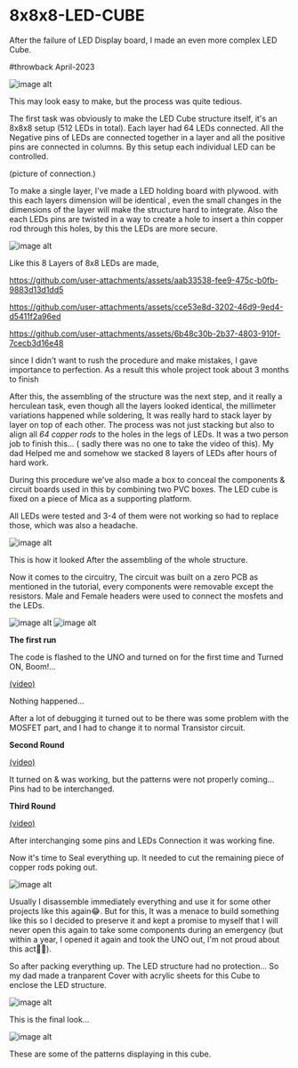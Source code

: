 # 8x8x8-LED-CUBE
 After the failure of LED Display board, I made an even more complex LED Cube.

#throwback
April-2023

![image alt](https://github.com/Anandhu-Sudha/8x8x8-LED-CUBE/blob/04f7b4797f768a1bcd3fb71a5b9799adf722df24/pictures/IMG20230527215619%20copy.jpg)


This may look easy to make, but the process was quite tedious.

The first task was obviously to make the LED Cube structure itself, it's an 8x8x8 setup (512 LEDs in total). Each layer had 64 LEDs connected. 
All the Negative pins of LEDs are connected together in a layer and all the positive pins are connected in columns. By this setup each individual LED can be controlled.

(picture of connection.)

To make a single layer, I've made a LED holding board with plywood. with this each layers dimension will be identical , even the small changes in the dimensions of the layer will make the structure hard to integrate.
Also the each LEDs pins are twisted in a way to create a hole to insert a thin copper rod through this holes, by this the LEDs are more secure.

![image alt](https://github.com/Anandhu-Sudha/8x8x8-LED-CUBE/blob/b325d1225c014b2410e9a7c2a18c4c50596320fe/pictures/IMG20230406201638.jpg)

Like this 8 Layers of 8x8 LEDs are made, 

https://github.com/user-attachments/assets/aab33538-fee9-475c-b0fb-9883d13d1dd5

https://github.com/user-attachments/assets/cce53e8d-3202-46d9-9ed4-d5411f2a96ed

https://github.com/user-attachments/assets/6b48c30b-2b37-4803-910f-7cecb3d16e48

since I didn't want to rush the procedure and make mistakes, I gave importance to perfection. As a result this whole project took about 3 months to finish

After this, the assembling of the structure was the next step, and it really a herculean task, even though all the layers looked identical, the millimeter variations happened while soldering, 
It was really hard to stack layer by layer on top of each other. The process was not just stacking but also to align all *64 copper rods* to the holes in the legs of LEDs. It was a two person job to finish this... ( sadly there was no one to take the video of this). My dad Helped me and somehow we stacked 8 layers of LEDs after hours of hard work.

During this procedure we've also made a box to conceal the components & circuit boards used in this by combining two PVC boxes. The LED cube is fixed on a piece of Mica as a supporting platform.

All LEDs were tested and 3-4 of them were not working so had to replace those, which was also a headache.

![image alt](https://github.com/Anandhu-Sudha/8x8x8-LED-CUBE/blob/b325d1225c014b2410e9a7c2a18c4c50596320fe/pictures/Screenshot%202025-02-01%20191049.png)

This is how it looked After the assembling of the whole structure.

Now it comes to the circuitry, The circuit was built on a zero PCB as mentioned in the tutorial, every components were removable except the resistors. Male and Female headers were used to connect the mosfets and the LEDs.

![image alt](https://github.com/Anandhu-Sudha/8x8x8-LED-CUBE/blob/b325d1225c014b2410e9a7c2a18c4c50596320fe/pictures/pcb.jpg)
![image alt](https://github.com/Anandhu-Sudha/8x8x8-LED-CUBE/blob/b325d1225c014b2410e9a7c2a18c4c50596320fe/pictures/pcb2.jpg)

<b>The first run</b> 

The code is flashed to the UNO and turned on for the first time and Turned ON, Boom!... 

[(video)](https://github.com/user-attachments/assets/300dd0fe-a196-4067-a8f7-7cca10d2a679)

Nothing happened...

After a lot of debugging it turned out to be there was some problem with the MOSFET part, and I had to change it to normal Transistor circuit.

<b>Second Round</b>

[(video)](https://github.com/user-attachments/assets/f2771414-c46c-48be-b296-4da9434e2190)

It turned on & was working, but the patterns were not properly coming...
Pins had to be interchanged.

<b>Third Round</b> 

[(video)](https://github.com/user-attachments/assets/b930d91a-4d84-49fa-a28e-5912cce9bdd6)

After interchanging some pins and LEDs Connection it was working fine.

Now it's time to Seal everything up. It needed to cut the remaining piece of copper rods poking out.

![image alt](https://github.com/Anandhu-Sudha/8x8x8-LED-CUBE/blob/b325d1225c014b2410e9a7c2a18c4c50596320fe/pictures/Screenshot%202025-02-01%20191158.png)

Usually I disassemble immediately everything and use it for some other projects like this again😂. But for this, It was a menace to build something like this so I decided to preserve it and kept a promise to myself that I will never open this again to take some components during an emergency (but within a year, I opened it again and took the UNO out, I'm not proud about this act😶‍🌫️).  

So after packing everything up. The LED structure had no protection... So my dad made a tranparent Cover with acrylic sheets for this Cube to enclose the LED structure. 

![image alt](https://github.com/Anandhu-Sudha/8x8x8-LED-CUBE/blob/ff5febe2f79aa13f1d986d5d6d843b4f3fc04299/pictures/outer%20case.jpg)

This is the final look...

![image alt](https://github.com/Anandhu-Sudha/8x8x8-LED-CUBE/blob/b325d1225c014b2410e9a7c2a18c4c50596320fe/pictures/IMG20230527215621.jpg)

These are some of the patterns displaying in this cube.

